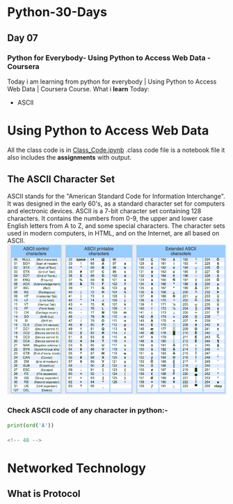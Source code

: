 # Python-30-Days
## Day 07
### Python for Everybody-  Using Python to Access Web Data - Coursera
Today i am learning from python for everybody |  Using Python to Access Web Data | Coursera Course.
What i **learn** Today:
- ASCII


# Using Python to Access Web Data
All the class code is in [Class_Code.ipynb](https://github.com/shahabbukhari/Python-30-Days/blob/master/Day07/Class_Code.ipynb) .class code file is a notebook file it also includes the **assignments** with output.

## The ASCII Character Set
ASCII stands for the "American Standard Code for Information Interchange". It was designed in the early 60's, as a standard character set for computers and electronic devices. ASCII is a 7-bit character set containing 128 characters. It contains the numbers from 0-9, the upper and lower case English letters from A to Z, and some special characters. The character sets used in modern computers, in HTML, and on the Internet, are all based on ASCII. 
![ASCII Table](img/ascii.png)

### Check ASCII code of any character in python:-
```python
print(ord('A'))

<!-- 48 -->
```


# Networked Technology
## What is Protocol
